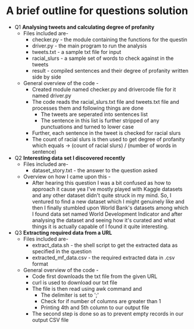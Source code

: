 # A brief outline for questions solution 
* Q1 
  **Analysing tweets and calculating degree of profanity**
    * Files included are-
      - checker.py - the module containing the functions for the questin
      - driver.py - the main program to run the analysis
      - tweets.txt - a sample txt file for input
      - racial_slurs - a sample set of words to check against in the tweets
      - result - compiled sentences and their degree of profanity written side by side
    * General overview of the code -
      - Created module named checker.py and drivercode file for it named driver.py
      - The code reads the racial_slurs.txt file and tweets.txt file and processes them and following things are done 
         - The tweets are seperated into sentences list
         - The sentence in this list is further stripped of any punctuations and turned to lower case
      - Further, each sentence in the tweet is checked for racial slurs
      - The count of racial slurs is then used to get degree of profanity which equals -> (count of racial slurs) / (number of words in sentence)
* Q2 
  **Interesting data set I discovered recently**
    * Files included are-
      - dataset_story.txt - the answer to the question asked
    * Overview on how I came upon this -
      - After hearing this question I was a bit confused as how to approach it cause yea I've mostly played with Kaggle datasets and any other dataset didn't quite struck in my mind. So, I ventured to find a new dataset which I might genuinely like and then I finally stumbled upon World Bank's datasets among which I found data set named World Development Indicator and after analysing the dataset and seeing how it's curated and what things it is actually capable of I found it quite interesting.
* Q3
  **Extracting required data from a URL**
    * Files included are-
      - extract_data.sh - the shell script to get the extracted data as specified in the question
      - extracted_mf_data.csv - the required extracted data in .csv format
    * General overview of the code -
      - Code first downloads the txt file from the given URL
      - curl is used to download our txt file
      - The file is then read using awk command and
        - The delimiter is set to ';'
        - Check for if number of columns are greater than 1
        - Printing 4th and 5th column to our output file
      - The second step is done so as to prevent empty records in our output CSV file
